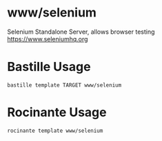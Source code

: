 # www/selenium
Selenium Standalone Server, allows browser testing
https://www.seleniumhq.org

# Bastille Usage
```shell
bastille template TARGET www/selenium
```

# Rocinante Usage
```shell
rocinante template www/selenium
```
